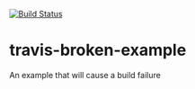 [![Build Status](https://travis-ci.org/Vikaskumargd/travis-broken-example.svg?branch=master)](https://travis-ci.org/Vikaskumargd/travis-broken-example)

# travis-broken-example

An example that will cause a build failure
